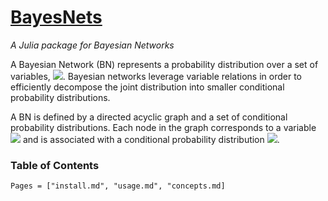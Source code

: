 # [BayesNets](https://github.com/sisl/BayesNets.jl)

*A Julia package for Bayesian Networks*

A Bayesian Network (BN) represents a probability distribution over a set of variables, ![](https://latex.codecogs.com/gif.download?P%28x_1%2C%20x_2%2C%20%5Cldots%2C%20x_n%29). Bayesian networks leverage variable relations in order to efficiently decompose the joint distribution into smaller conditional probability distributions.

A BN is defined by a directed acyclic graph and a set of conditional probability distributions. Each node in the graph corresponds to a variable ![](https://latex.codecogs.com/gif.download?x_i) and is associated with a conditional probability distribution ![](https://latex.codecogs.com/gif.download?P%28x_i%20%5Cmid%20%5Ctext%7Bparents%7D%28x_i%29%29).

### Table of Contents

```@contents
Pages = ["install.md", "usage.md", "concepts.md]
```